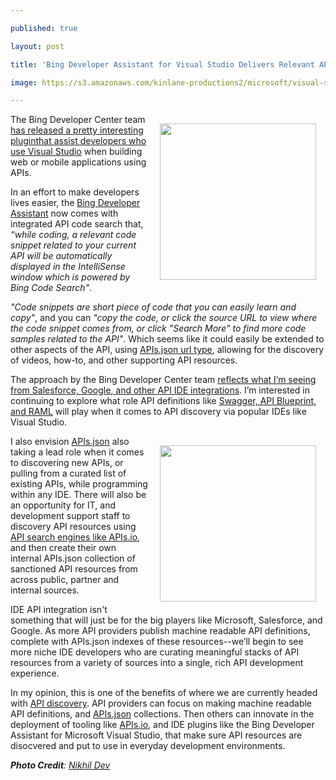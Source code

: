 ---
published: true
layout: post
title: 'Bing Developer Assistant for Visual Studio Delivers Relevant API Code'
image: https://s3.amazonaws.com/kinlane-productions2/microsoft/visual-studio.jpg
---

<p><a href="https://msdn.microsoft.com/en-US/vstudio" target="_blank"><img style="padding: 15px;" src="https://s3.amazonaws.com/kinlane-productions2/microsoft/visual-studio.jpg" alt="" width="250" align="right" /></a>
<p>The Bing Developer Center team <a href="https://blogs.msdn.com/b/bingdevcenter/archive/2014/08/18/bing-developer-assistant-for-visual-studio-focuses-on-improving-productivity-within-the-experience.aspx">has released a pretty interesting pluginthat assist developers who use Visual Studio</a> when building web or mobile applications using APIs.
<p>In an effort to make developers lives easier, the <a href="https://visualstudiogallery.msdn.microsoft.com/a1166718-a2d9-4a48-a5fd-504ff4ad1b65">Bing Developer Assistant</a> now comes with integrated API code search that, <em>&ldquo;while coding, a relevant code snippet related to your current API will be automatically displayed in the IntelliSense window which is powered by Bing Code Search"</em>.
<p><em>"Code snippets are short piece of code that you can easily learn and copy"</em>, and you can <em>"copy the code, or click the source URL to view where the code snippet comes from, or click "Search More" to find more code samples related to the API"</em>.  Which seems like it could easily be extended to other aspects of the API, using <a href="http://apisjson.org/2014/07/09/the-power-in-api-discovery-for-apisjson-will-be-in-the-api-url-type/">APIs.json url type</a>, allowing for the discovery of videos, how-to, and other supporting API resources.
<p>The approach by the Bing Developer Center team&nbsp;<a href="http://apievangelist.com/2014/07/03/expanding-the-layer-of-api-discovery-from-within-the-developers-ide/">reflects what I&rsquo;m seeing from Salesforce, Google, and other API IDE integrations</a>. I&rsquo;m interested in continuing to explore what role API definitions like <a href="http://apievangelist.com/2014/01/16/api-design-do-you-swagger-blueprint-or-raml/">Swagger, API Blueprint, and RAML</a> will play when it comes to API discovery via popular IDEs like Visual Studio.
<p><a href="http://discovery.apievangelist.com" target="_blank"><img style="padding: 15px;" src="https://s3.amazonaws.com/kinlane-productions2/bw-icons/bw-ide-api.png" alt="" width="250" align="right" /></a>
<p>I also envision <a href="http://apisjson.org/">APIs.json</a> also taking a lead role when it comes to discovering new APIs, or pulling from a curated list of existing APIs, while programming within any IDE. There will also be an opportunity for IT, and development support staff to discovery API resources using <a href="http://apis.io">API search engines like APIs.io</a>, and then create their own internal APIs.json collection of sanctioned API resources from across public, partner and internal sources.
<p>IDE API integration isn't something that will just be for the big players like Microsoft, Salesforce, and Google. As more API providers publish machine readable API definitions, complete with APIs.json indexes of these resources--we&rsquo;ll begin to see more niche IDE developers who are curating meaningful stacks of API resources from a variety of sources into a single, rich API development experience.
<p>In my opinion, this is one of the benefits of where we are currently headed with <a href="http://discovery.apievangelist.com">API discovery</a>.&nbsp;API providers can focus on making machine readable API definitions, and <a href="http://apisjson.org/">APIs.json</a> collections. Then others can innovate in the deployment of tooling like <a href="http://apis.io">APIs.io</a>, and IDE plugins like the Bing Developer Assistant for Microsoft Visual Studio, that make sure API resources are disocvered and put to use in everyday development environments.
<p><em><strong>Photo Credit</strong>: <a href="http://www.thenounproject.com/yendev/">Nikhil Dev</a></em>

